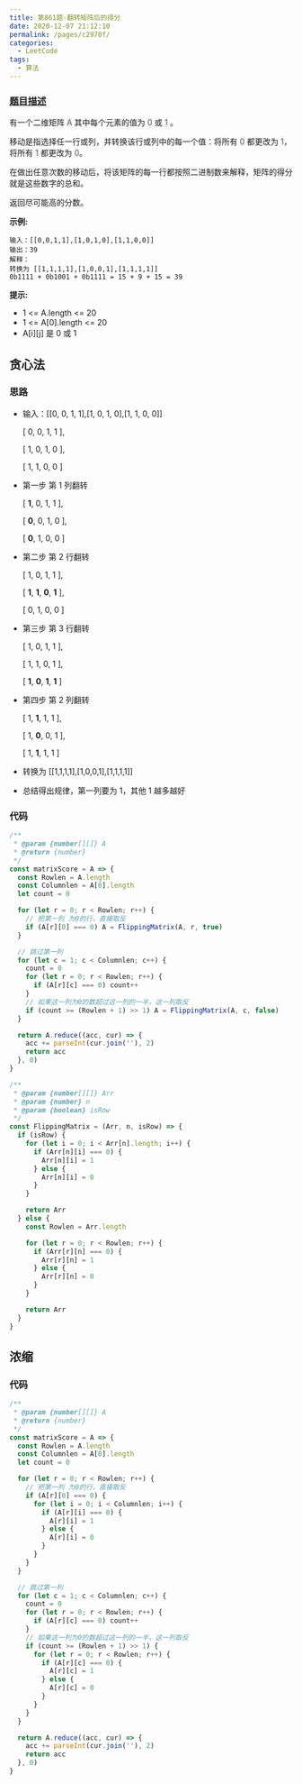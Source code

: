 ```yaml
---
title: 第861题-翻转矩阵后的得分
date: 2020-12-07 21:12:10
permalink: /pages/c2970f/
categories:
  - LeetCode
tags:
  - 算法
---
```


### [题目描述](https://leetcode-cn.com/problems/score-after-flipping-matrix/)

有一个二维矩阵 <font style="background: #eee; color: #666;">A</font> 其中每个元素的值为 <font style="background: #eee; color: #666;">0</font> 或 <font style="background: #eee; color: #666;">1</font> 。

移动是指选择任一行或列，并转换该行或列中的每一个值：将所有 <font style="background: #eee; color: #666;">0</font> 都更改为 <font style="background: #eee; color: #666;">1</font>，将所有 <font style="background: #eee; color: #666;">1</font> 都更改为 <font style="background: #eee; color: #666;">0</font>。

在做出任意次数的移动后，将该矩阵的每一行都按照二进制数来解释，矩阵的得分就是这些数字的总和。

返回尽可能高的分数。

**示例:**

```
输入：[[0,0,1,1],[1,0,1,0],[1,1,0,0]]
输出：39
解释：
转换为 [[1,1,1,1],[1,0,0,1],[1,1,1,1]]
0b1111 + 0b1001 + 0b1111 = 15 + 9 + 15 = 39
```

<!-- more -->

**提示:**

- 1 <= A.length <= 20
- 1 <= A[0].length <= 20
- A[i][j] 是 0 或 1

## 贪心法

### 思路

- 输入：[[0, 0, 1, 1],[1, 0, 1, 0],[1, 1, 0, 0]]

  [ 0, 0, 1, 1 ],

  [ 1, 0, 1, 0 ],

  [ 1, 1, 0, 0 ]

- 第一步 第 1 列翻转

  [ **1**, 0, 1, 1 ],

  [ **0**, 0, 1, 0 ],

  [ **0**, 1, 0, 0 ]

- 第二步 第 2 行翻转

  [ 1, 0, 1, 1 ],

  [ **1**, **1**, **0**, **1** ],

  [ 0, 1, 0, 0 ]

- 第三步 第 3 行翻转

  [ 1, 0, 1, 1 ],

  [ 1, 1, 0, 1 ],

  [ **1**, **0**, **1**, **1** ]

- 第四步 第 2 列翻转

  [ 1, **1**, 1, 1 ],

  [ 1, **0**, 0, 1 ],

  [ 1, **1**, 1, 1 ]

- 转换为 [[1,1,1,1],[1,0,0,1],[1,1,1,1]]

- 总结得出规律，第一列要为 1，其他 1 越多越好

### 代码

```JavaScript
/**
 * @param {number[][]} A
 * @return {number}
 */
const matrixScore = A => {
  const Rowlen = A.length
  const Columnlen = A[0].length
  let count = 0

  for (let r = 0; r < Rowlen; r++) {
    // 把第一列 为0的行，直接取反
    if (A[r][0] === 0) A = FlippingMatrix(A, r, true)
  }

  // 跳过第一列
  for (let c = 1; c < Columnlen; c++) {
    count = 0
    for (let r = 0; r < Rowlen; r++) {
      if (A[r][c] === 0) count++
    }
    // 如果这一列为0的数超过这一列的一半，这一列取反
    if (count >= (Rowlen + 1) >> 1) A = FlippingMatrix(A, c, false)
  }

  return A.reduce((acc, cur) => {
    acc += parseInt(cur.join(''), 2)
    return acc
  }, 0)
}

/**
 * @param {number[][]} Arr
 * @param {number} n
 * @param {boolean} isRow
 */
const FlippingMatrix = (Arr, n, isRow) => {
  if (isRow) {
    for (let i = 0; i < Arr[n].length; i++) {
      if (Arr[n][i] === 0) {
        Arr[n][i] = 1
      } else {
        Arr[n][i] = 0
      }
    }

    return Arr
  } else {
    const Rowlen = Arr.length

    for (let r = 0; r < Rowlen; r++) {
      if (Arr[r][n] === 0) {
        Arr[r][n] = 1
      } else {
        Arr[r][n] = 0
      }
    }

    return Arr
  }
}
```

## 浓缩

### 代码

```JavaScript
/**
 * @param {number[][]} A
 * @return {number}
 */
const matrixScore = A => {
  const Rowlen = A.length
  const Columnlen = A[0].length
  let count = 0

  for (let r = 0; r < Rowlen; r++) {
    // 把第一列 为0的行，直接取反
    if (A[r][0] === 0) {
      for (let i = 0; i < Columnlen; i++) {
        if (A[r][i] === 0) {
          A[r][i] = 1
        } else {
          A[r][i] = 0
        }
      }
    }
  }

  // 跳过第一列
  for (let c = 1; c < Columnlen; c++) {
    count = 0
    for (let r = 0; r < Rowlen; r++) {
      if (A[r][c] === 0) count++
    }
    // 如果这一列为0的数超过这一列的一半，这一列取反
    if (count >= (Rowlen + 1) >> 1) {
      for (let r = 0; r < Rowlen; r++) {
        if (A[r][c] === 0) {
          A[r][c] = 1
        } else {
          A[r][c] = 0
        }
      }
    }
  }

  return A.reduce((acc, cur) => {
    acc += parseInt(cur.join(''), 2)
    return acc
  }, 0)
}
```
